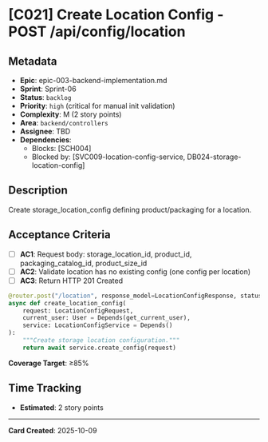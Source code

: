 # [C021] Create Location Config - POST /api/config/location

## Metadata

- **Epic**: epic-003-backend-implementation.md
- **Sprint**: Sprint-06
- **Status**: `backlog`
- **Priority**: `high` (critical for manual init validation)
- **Complexity**: M (2 story points)
- **Area**: `backend/controllers`
- **Assignee**: TBD
- **Dependencies**:
    - Blocks: [SCH004]
    - Blocked by: [SVC009-location-config-service, DB024-storage-location-config]

## Description

Create storage_location_config defining product/packaging for a location.

## Acceptance Criteria

- [ ] **AC1**: Request body: storage_location_id, product_id, packaging_catalog_id, product_size_id
- [ ] **AC2**: Validate location has no existing config (one config per location)
- [ ] **AC3**: Return HTTP 201 Created

```python
@router.post("/location", response_model=LocationConfigResponse, status_code=201)
async def create_location_config(
    request: LocationConfigRequest,
    current_user: User = Depends(get_current_user),
    service: LocationConfigService = Depends()
):
    """Create storage location configuration."""
    return await service.create_config(request)
```

**Coverage Target**: ≥85%

## Time Tracking

- **Estimated**: 2 story points

---

**Card Created**: 2025-10-09
